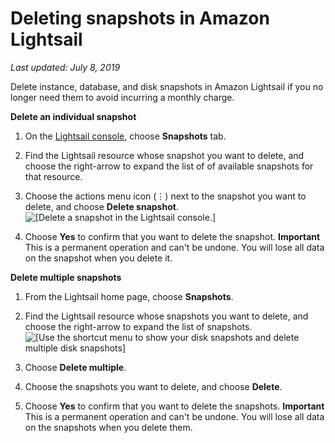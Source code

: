 # Deleting snapshots in Amazon Lightsail<a name="amazon-lightsail-deleting-snapshots"></a>

 *Last updated: July 8, 2019* 

Delete instance, database, and disk snapshots in Amazon Lightsail if you no longer need them to avoid incurring a monthly charge\.

**Delete an individual snapshot**

1. On the [Lightsail console](https://lightsail.aws.amazon.com/), choose **Snapshots** tab\.

1. Find the Lightsail resource whose snapshot you want to delete, and choose the right\-arrow to expand the list of of available snapshots for that resource\.

1. Choose the actions menu icon \(⋮\) next to the snapshot you want to delete, and choose **Delete snapshot**\.  
![\[Delete a snapshot in the Lightsail console.\]](https://d9yljz1nd5001.cloudfront.net/en_us/1490b6b36a8ed9d4b2232825b79c8222/images/amazon-lightsail-delete-snapshot-menu-option.png)

1. Choose **Yes** to confirm that you want to delete the snapshot\.
**Important**  
This is a permanent operation and can't be undone\. You will lose all data on the snapshot when you delete it\.

**Delete multiple snapshots**

1. From the Lightsail home page, choose **Snapshots**\.

1. Find the Lightsail resource whose snapshots you want to delete, and choose the right\-arrow to expand the list of snapshots\.  
![\[Use the shortcut menu to show your disk snapshots and delete multiple disk snapshots\]](https://d9yljz1nd5001.cloudfront.net/en_us/1490b6b36a8ed9d4b2232825b79c8222/images/animated-gif-delete-disk-snapshot-multiple.gif)

1. Choose **Delete multiple**\.

1. Choose the snapshots you want to delete, and choose **Delete**\.

1. Choose **Yes** to confirm that you want to delete the snapshots\.
**Important**  
This is a permanent operation and can't be undone\. You will lose all data on the snapshots when you delete them\.